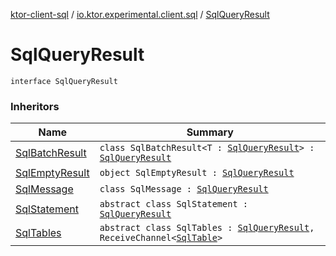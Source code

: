 [ktor-client-sql](../index.md) / [io.ktor.experimental.client.sql](index.md) / [SqlQueryResult](./-sql-query-result.md)

# SqlQueryResult

`interface SqlQueryResult`

### Inheritors

| Name | Summary |
|---|---|
| [SqlBatchResult](-sql-batch-result/index.md) | `class SqlBatchResult<T : `[`SqlQueryResult`](./-sql-query-result.md)`> : `[`SqlQueryResult`](./-sql-query-result.md) |
| [SqlEmptyResult](-sql-empty-result.md) | `object SqlEmptyResult : `[`SqlQueryResult`](./-sql-query-result.md) |
| [SqlMessage](-sql-message/index.md) | `class SqlMessage : `[`SqlQueryResult`](./-sql-query-result.md) |
| [SqlStatement](-sql-statement/index.md) | `abstract class SqlStatement : `[`SqlQueryResult`](./-sql-query-result.md) |
| [SqlTables](-sql-tables/index.md) | `abstract class SqlTables : `[`SqlQueryResult`](./-sql-query-result.md)`, ReceiveChannel<`[`SqlTable`](-sql-table/index.md)`>` |
